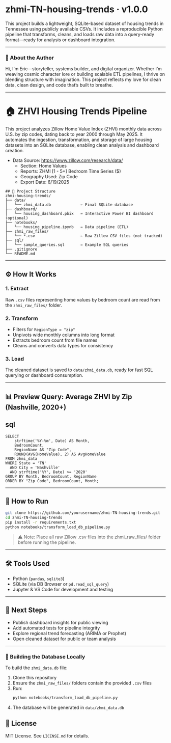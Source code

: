 # zhmi-TN-housing-trends · v1.0.0

This project builds a lightweight, SQLite-based dataset of housing trends in Tennessee using publicly available CSVs. It includes a reproducible Python pipeline that transforms, cleans, and loads raw data into a query-ready format—ready for analysis or dashboard integration.

---

### 👤 About the Author

Hi, I’m Eric—storyteller, systems builder, and digital organizer. Whether I’m weaving cosmic character lore or building scalable ETL pipelines, I thrive on blending structure with imagination. This project reflects my love for clean data, clean design, and code that’s built to breathe.

---

# 🏠 ZHVI Housing Trends Pipeline

This project analyzes Zillow Home Value Index (ZHVI) monthly data across U.S. by zip codes, dating back to year 2000 through May 2025. It automates the ingestion, transformation, and storage of large housing datasets into an SQLite database, enabling clean analysis and dashboard creation.

- Data Source: https://www.zillow.com/research/data/
    - Section: Home Values
    - Reports: ZHMI [1 - 5+] Bedroom Time Series ($)
    - Geography Used: Zip Code
    - Export Date: 6/19/2025


<pre><code>## 📁 Project Structure
zhmi-housing-trends/
├── data/
│   └── zhmi_data.db             ← Final SQLite database
├── dashboard/
│   └── housing_dashboard.pbix   ← Interactive Power BI dashboard (optional)
├── notebooks/
│   └── housing_pipeline.ipynb   ← Data pipeline (ETL)
├── zhmi_raw_files/
│   └── *.csv                    ← Raw Zillow CSV files (not tracked)
├── sql/
│   └── sample_queries.sql       ← Example SQL queries
├── .gitignore
└── README.md
</code></pre>


---

## ⚙️ How It Works

### 1. **Extract**
Raw `.csv` files representing home values by bedroom count are read from the `zhmi_raw_files/` folder.

### 2. **Transform**
- Filters for `RegionType = "zip"`
- Unpivots wide monthly columns into long format
- Extracts bedroom count from file names
- Cleans and converts data types for consistency

### 3. **Load**
The cleaned dataset is saved to `data/zhmi_data.db`, ready for fast SQL querying or dashboard consumption.



---

## 📊 Preview Query: Average ZHVI by Zip (Nashville, 2020+)

## sql
```
SELECT 
    strftime('%Y-%m', Date) AS Month,
    BedroomCount,
    RegionName AS "Zip Code",
    ROUND(AVG(HomeValue), 2) AS AvgHomeValue
FROM zhmi_data
WHERE State = 'TN' 
  AND City = 'Nashville' 
  AND strftime('%Y', Date) >= '2020'
GROUP BY Month, BedroomCount, RegionName
ORDER BY "Zip Code", BedroomCount, Month;
```

---

## 🚀 How to Run

```bash
git clone https://github.com/yourusername/zhmi-TN-housing-trends.git
cd zhmi-TN-housing-trends
pip install -r requirements.txt
python notebooks/transform_load_db_pipeline.py
```
> ⚠️ Note: Place all raw Zillow .csv files into the zhmi_raw_files/ folder before running the pipeline.



---

## 🛠 Tools Used

- Python (`pandas`, `sqlite3`)
- SQLite (via DB Browser or `pd.read_sql_query`)
- Jupyter & VS Code for development and testing


---

## 📌 Next Steps

- Publish dashboard insights for public viewing
- Add automated tests for pipeline integrity
- Explore regional trend forecasting (ARIMA or Prophet)
- Open cleaned dataset for public or team analysis

---

### 🔧 Building the Database Locally

To build the `zhmi_data.db` file:

1. Clone this repository
2. Ensure the `zhmi_raw_files/` folders contain the provided `.csv` files
3. Run:  
   ```bash
   python notebooks/transform_load_db_pipeline.py

4. The database will be generated in `data/zhmi_data.db`







## 📄 License

MIT License. See `LICENSE.md` for details.
